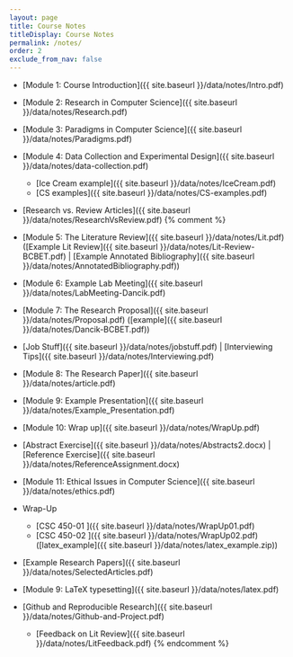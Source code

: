 ```yaml
---
layout: page
title: Course Notes 
titleDisplay: Course Notes
permalink: /notes/
order: 2
exclude_from_nav: false
---
```


* [Module 1: Course Introduction]({{ site.baseurl }}/data/notes/Intro.pdf)
* [Module 2: Research in Computer Science]({{ site.baseurl }}/data/notes/Research.pdf)
* [Module 3: Paradigms in Computer Science]({{ site.baseurl }}/data/notes/Paradigms.pdf)
* [Module 4: Data Collection and Experimental Design]({{ site.baseurl }}/data/notes/data-collection.pdf)
    * [Ice Cream example]({{ site.baseurl }}/data/notes/IceCream.pdf)
    * [CS examples]({{ site.baseurl }}/data/notes/CS-examples.pdf)
* [Research vs. Review Articles]({{ site.baseurl }}/data/notes/ResearchVsReview.pdf) 
{% comment %} 
* [Module 5: The Literature Review]({{ site.baseurl }}/data/notes/Lit.pdf)
([Example Lit Review]({{ site.baseurl }}/data/notes/Lit-Review-BCBET.pdf) | [Example Annotated Bibliography]({{ site.baseurl }}/data/notes/AnnotatedBibliography.pdf)) 
* [Module 6: Example Lab Meeting]({{ site.baseurl }}/data/notes/LabMeeting-Dancik.pdf)
* [Module 7: The Research Proposal]({{ site.baseurl }}/data/notes/Proposal.pdf) 
([example]({{ site.baseurl }}/data/notes/Dancik-BCBET.pdf))
* [Job Stuff]({{ site.baseurl }}/data/notes/jobstuff.pdf) \|  [Interviewing Tips]({{ site.baseurl }}/data/notes/Interviewing.pdf)
* [Module 8: The Research Paper]({{ site.baseurl }}/data/notes/article.pdf) 
* [Module 9: Example Presentation]({{ site.baseurl }}/data/notes/Example_Presentation.pdf)
* [Module 10: Wrap up]({{ site.baseurl }}/data/notes/WrapUp.pdf)
* [Abstract Exercise]({{ site.baseurl }}/data/notes/Abstracts2.docx) |
  [Reference Exercise]({{ site.baseurl }}/data/notes/ReferenceAssignment.docx)
* [Module 11: Ethical Issues in Computer Science]({{ site.baseurl }}/data/notes/ethics.pdf)

* Wrap-Up
    * [CSC 450-01 ]({{ site.baseurl }}/data/notes/WrapUp01.pdf) 
    * [CSC 450-02 ]({{ site.baseurl }}/data/notes/WrapUp02.pdf) 
([latex_example]({{ site.baseurl }}/data/notes/latex_example.zip)) 
* [Example Research Papers]({{ site.baseurl }}/data/notes/SelectedArticles.pdf)
* [Module 9: LaTeX typesetting]({{ site.baseurl }}/data/notes/latex.pdf) 
* [Github and Reproducible Research]({{ site.baseurl }}/data/notes/Github-and-Project.pdf) 
    * [Feedback on Lit Review]({{ site.baseurl }}/data/notes/LitFeedback.pdf) 
{% endcomment %}
